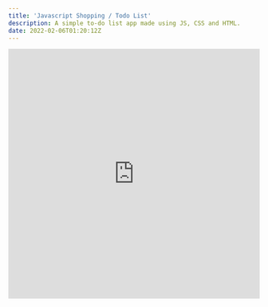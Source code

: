 ```yaml
---
title: 'Javascript Shopping / Todo List'
description: A simple to-do list app made using JS, CSS and HTML.
date: 2022-02-06T01:20:12Z
---
```


<iframe src="https://shopping-listed.glitch.me/" width="100%" height="500px" frameborder="0"></iframe>
